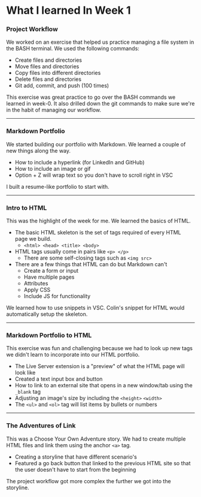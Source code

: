 # What I learned In Week 1

### Project Workflow
We worked on an exercise that helped us practice managing a file system in the BASH terminal. We used the following commands:
* Create files and directories
* Move files and directories
* Copy files into different directories
* Delete files and directories
* Git add, commit, and push (100 times)

This exercise was great practice to go over the BASH commands we learned in week-0. It also drilled down the git commands to make sure we're in the habit of managing our workflow.

---
### Markdown Portfolio
We started building our portfolio with Markdown. We learned a couple of new things along the way.
* How to include a hyperlink (for LinkedIn and GitHub)
* How to include an image or gif
* Option + Z will wrap text so you don't have to scroll right in VSC

I built a resume-like portfolio to start with.

---
### Intro to HTML
This was the highlight of the week for me. We learned the basics of HTML. 
* The basic HTML skeleton is the set of tags required of every HTML page we build.
  * `<html> <head> <title> <body>`
* HTML tags usually come in pairs like `<p> </p>`
  * There are some self-closing tags such as `<img src>`
* There are a few things that HTML can do but Markdown can't
  * Create a form or input
  * Have multiple pages
  * Attributes
  * Apply CSS
  * Include JS for functionality

We learned how to use snippets in VSC. Colin's snippet for HTML would automatically setup the skeleton.

---
### Markdown Portfolio to HTML
This exercise was fun and challenging because we had to look up new tags we didn't learn to incorporate into our HTML portfolio. 
* The Live Server extension is a "preview" of what the HTML page will look like
* Created a text input box and button
* How to link to an external site that opens in a new window/tab using the `_blank` tag
* Adjusting an image's size by including the `<height>` `<width>`
* The `<ul>` and `<ol>` tag will list items by bullets or numbers

---
### The Adventures of Link
This was a Choose Your Own Adventure story. We had to create multiple HTML files and link them using the anchor `<a>` tag.
* Creating a storyline that have different scenario's
* Featured a go back button that linked to the previous HTML site so that the user doesn't have to start from the beginning

The project workflow got more complex the further we got into the storyline.